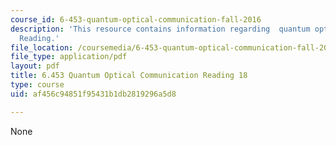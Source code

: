 ```yaml
---
course_id: 6-453-quantum-optical-communication-fall-2016
description: 'This resource contains information regarding  quantum optical communication:
  Reading.'
file_location: /coursemedia/6-453-quantum-optical-communication-fall-2016/af456c94851f95431b1db2819296a5d8_MIT6_453F16_Lect18_Notes.pdf
file_type: application/pdf
layout: pdf
title: 6.453 Quantum Optical Communication Reading 18
type: course
uid: af456c94851f95431b1db2819296a5d8

---
```

None